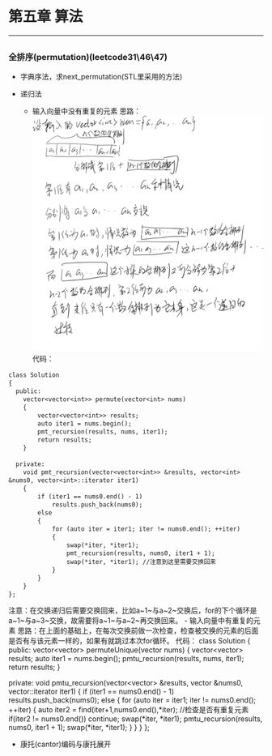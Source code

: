 # 第五章 算法
---
##
### 全排序(permutation)(leetcode31\46\47)
- 字典序法，求next_permutation(STL里采用的方法)


- 递归法
    - 输入向量中没有重复的元素
    思路：
    ![全排序递归法](/assets/全排序递归法.png)
    代码：
```
class Solution
{
  public:
    vector<vector<int>> permute(vector<int> nums)
    {
        vector<vector<int>> results;
        auto iter1 = nums.begin();
        pmt_recursion(results, nums, iter1);
        return results;
    }

  private:
    void pmt_recursion(vector<vector<int>> &results, vector<int> &nums0, vector<int>::iterator iter1)
    {
        if (iter1 == nums0.end() - 1)
            results.push_back(nums0);
        else
        {
            for (auto iter = iter1; iter != nums0.end(); ++iter)
            {
                swap(*iter, *iter1);
                pmt_recursion(results, nums0, iter1 + 1);
                swap(*iter, *iter1); //注意到这里需要交换回来
            }
        }
    }
};
```
注意：在交换递归后需要交换回来，比如a~1~与a~2~交换后，for的下个循环是a~1~与a~3~交换，故需要将a~1~与a~2~再交换回来。
    - 输入向量中有重复的元素
    思路：在上面的基础上，在每次交换前做一次检查，检查被交换的元素的后面是否有与该元素一样的，如果有就跳过本次for循环。
    代码：
    class Solution
{
  public:
    vector<vector<int>> permuteUnique(vector<int> nums)
    {
        vector<vector<int>> results;
        auto iter1 = nums.begin();
        pmtu_recursion(results, nums, iter1);
        return results;
    }

  private:
    void pmtu_recursion(vector<vector<int>> &results, vector<int> &nums0, vector<int>::iterator iter1)
    {
        if (iter1 == nums0.end() - 1)
            results.push_back(nums0);
        else
        {
            for (auto iter = iter1; iter != nums0.end(); ++iter)
            {
                auto iter2 = find(iter+1,nums0.end(),*iter); //检查是否有重复元素
                if(iter2 != nums0.end())
                    continue;
                swap(*iter, *iter1);
                pmtu_recursion(results, nums0, iter1 + 1);
                swap(*iter, *iter1);
            }
        }
    }
};

- 康托(cantor)编码与康托展开